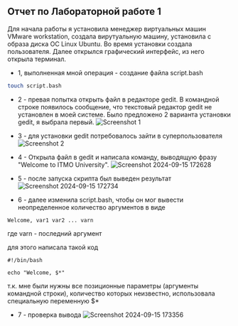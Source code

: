 ## Отчет по Лабораторной работе 1

Для начала работы я установила менеджер виртуальных машин VMware workstation, создала вирутуальную машину, установила с образа диска ОС Linux Ubuntu. Во время установки создала пользователя. Далее открылся графический интерфейс, из него открыла терминал.

* 1, выполненная мной операция - создание файла script.bash
```bash
touch script.bash
```

* 2 - превая попытка открыть файл в редакторе gedit. В командной строке появилось сообщение, что текстовый редактор gedit не установлен в моей системе. Было предложено 2 варианта установки gedit, я выбрала первый.
![Screenshot 1](https://github.com/user-attachments/assets/e92aedc5-a56d-42c5-b31c-b7d4fd563883)

* 3 - для установки gedit потребовалось зайти в суперпользователя
![Screenshot 2](https://github.com/user-attachments/assets/e10fe12c-f056-48c9-82c8-c5554f89d8e4)

* 4 - Открыла файл в gedit и написала команду, выводящую фразу "Welcome to ITMO University". 
  ![Screenshot 2024-09-15 172628](https://github.com/user-attachments/assets/e9735a89-057b-4a38-96f1-ef6859777ccf)

* 5 - после запуска скрипта был выведен результат
  ![Screenshot 2024-09-15 172734](https://github.com/user-attachments/assets/2ee9b249-c0bd-4df3-bff7-2eb85dc7bac2)

* 6 - далее изменила script.bash, чтобы он мог вывести неопределенное количество аргументов в виде
```
Welcome, var1 var2 ... varn
```
где varn - последний аргумент

для этого написала такой код
```
#!/bin/bash

echo "Welcome, $*"
```

т.к. мне были нужны все позиционные параметры (аргументы командной строки), количество которых неизвестно, использовала специальную переменную $*

* 7 - проверка вывода
  ![Screenshot 2024-09-15 173356](https://github.com/user-attachments/assets/dbc9263c-9cfd-4423-80ce-97ed7a53d83b)






